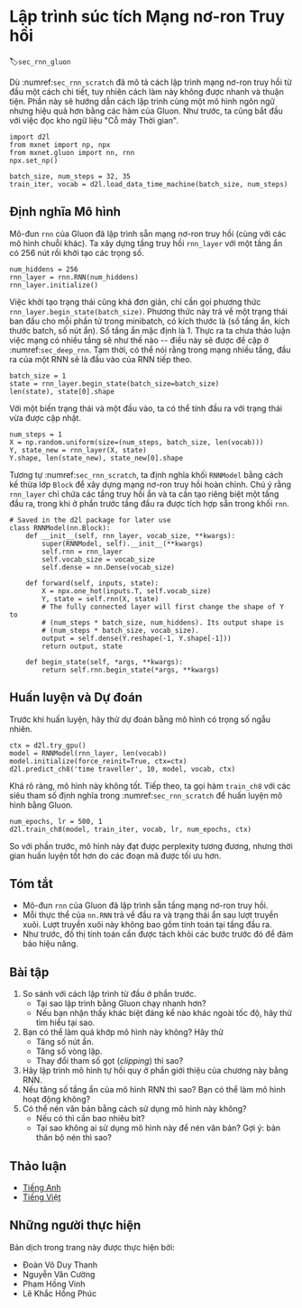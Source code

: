 <!-- ===================== Bắt đầu dịch Phần 1 ==================== -->
<!-- ========================================= REVISE BẮT ĐẦU =================================== -->

<!--
# Concise Implementation of Recurrent Neural Networks
-->

# Lập trình súc tích Mạng nơ-ron Truy hồi
:label:`sec_rnn_gluon`

<!--
While :numref:`sec_rnn_scratch` was instructive to see how recurrent neural networks (RNNs) are implemented, this is not convenient or fast.
This section will show how to implement the same language model more efficiently using functions provided by Gluon.
We begin as before by reading the "Time Machine" corpus.
-->

Dù :numref:`sec_rnn_scratch` đã mô tả cách lập trình mạng nơ-ron truy hồi từ đầu một cách chi tiết, tuy nhiên cách làm này không được nhanh và thuận tiện.
Phần này sẽ hướng dẫn cách lập trình cùng một mô hình ngôn ngữ nhưng hiệu quả hơn bằng các hàm của Gluon.
Như trước, ta cũng bắt đầu với việc đọc kho ngữ liệu "Cỗ máy Thời gian".

```{.python .input  n=1}
import d2l
from mxnet import np, npx
from mxnet.gluon import nn, rnn
npx.set_np()

batch_size, num_steps = 32, 35
train_iter, vocab = d2l.load_data_time_machine(batch_size, num_steps)
```

<!--
## Defining the Model
-->

## Định nghĩa Mô hình

<!--
Gluon's `rnn` module provides a recurrent neural network implementation (beyond many other sequence models).
We construct the recurrent neural network layer `rnn_layer` with a single hidden layer and 256 hidden units, and initialize the weights.
-->

Mô-đun `rnn` của Gluon đã lập trình sẵn mạng nơ-ron truy hồi (cùng với các mô hình chuỗi khác).
Ta xây dựng tầng truy hồi `rnn_layer` với một tầng ẩn có 256 nút rồi khởi tạo các trọng số.


```{.python .input  n=26}
num_hiddens = 256
rnn_layer = rnn.RNN(num_hiddens)
rnn_layer.initialize()
```

<!--
Initializing the state is straightforward. We invoke the member function `rnn_layer.begin_state(batch_size)`.
This returns an initial state for each element in the minibatch.
That is, it returns an object of size (hidden layers, batch size, number of hidden units).
The number of hidden layers defaults to be 1.
In fact, we have not even discussed yet what it means to have multiple layers---this will happen in :numref:`sec_deep_rnn`.
For now, suffice it to say that multiple layers simply amount to the output of one RNN being used as the input for the next RNN.
-->

Việc khởi tạo trạng thái cũng khá đơn giản, chỉ cần gọi phương thức `rnn_layer.begin_state(batch_size)`.
Phương thức này trả về một trạng thái ban đầu cho mỗi phần tử trong minibatch, có kích thước là (số tầng ẩn, kích thước batch, số nút ẩn).
Số tầng ẩn mặc định là 1.
Thực ra ta chưa thảo luận việc mạng có nhiều tầng sẽ như thế nào -- điều này sẽ được đề cập ở :numref:`sec_deep_rnn`.
Tạm thời, có thể nói rằng trong mạng nhiều tầng, đầu ra của một RNN sẽ là đầu vào của RNN tiếp theo.

```{.python .input  n=37}
batch_size = 1
state = rnn_layer.begin_state(batch_size=batch_size)
len(state), state[0].shape
```

<!--
With a state variable and an input, we can compute the output with the updated state.
-->

Với một biến trạng thái và một đầu vào, ta có thể tính đầu ra với trạng thái vừa được cập nhật.


```{.python .input  n=38}
num_steps = 1
X = np.random.uniform(size=(num_steps, batch_size, len(vocab)))
Y, state_new = rnn_layer(X, state)
Y.shape, len(state_new), state_new[0].shape
```

<!-- ===================== Kết thúc dịch Phần 1 ===================== -->

<!-- ===================== Bắt đầu dịch Phần 2 ===================== -->

<!--
Similar to :numref:`sec_rnn_scratch`, we define an `RNNModel` block by subclassing the `Block` class for a complete recurrent neural network.
Note that `rnn_layer` only contains the hidden recurrent layers, we need to create a separate output layer.
While in the previous section, we have the output layer within the `rnn` block.
-->

Tương tự :numref:`sec_rnn_scratch`, ta định nghĩa khối `RNNModel` bằng cách kế thừa lớp `Block` để xây dựng mạng nơ-ron truy hồi hoàn chỉnh.
Chú ý rằng `rnn_layer` chỉ chứa các tầng truy hồi ẩn và ta cần tạo riêng biệt một tầng đầu ra, trong khi ở phần trước tầng đầu ra được tích hợp sẵn trong khối `rnn`.

```{.python .input  n=39}
# Saved in the d2l package for later use
class RNNModel(nn.Block):
    def __init__(self, rnn_layer, vocab_size, **kwargs):
        super(RNNModel, self).__init__(**kwargs)
        self.rnn = rnn_layer
        self.vocab_size = vocab_size
        self.dense = nn.Dense(vocab_size)

    def forward(self, inputs, state):
        X = npx.one_hot(inputs.T, self.vocab_size)
        Y, state = self.rnn(X, state)
        # The fully connected layer will first change the shape of Y to
        # (num_steps * batch_size, num_hiddens). Its output shape is
        # (num_steps * batch_size, vocab_size).
        output = self.dense(Y.reshape(-1, Y.shape[-1]))
        return output, state

    def begin_state(self, *args, **kwargs):
        return self.rnn.begin_state(*args, **kwargs)
```

<!--
## Training and Predicting
-->

## Huấn luyện và Dự đoán

<!--
Before training the model, let us make a prediction with the a model that has random weights.
-->

Trước khi huấn luyện, hãy thử dự đoán bằng mô hình có trọng số ngẫu nhiên.

```{.python .input  n=42}
ctx = d2l.try_gpu()
model = RNNModel(rnn_layer, len(vocab))
model.initialize(force_reinit=True, ctx=ctx)
d2l.predict_ch8('time traveller', 10, model, vocab, ctx)
```

<!--
As is quite obvious, this model does not work at all. Next, we call `train_ch8` with the same hyper-parameters defined in :numref:`sec_rnn_scratch` and train our model with Gluon.
-->

Khá rõ ràng, mô hình này không tốt. Tiếp theo, ta gọi hàm `train_ch8` với các siêu tham số định nghĩa trong :numref:`sec_rnn_scratch` để huấn luyện mô hình bằng Gluon.

```{.python .input  n=19}
num_epochs, lr = 500, 1
d2l.train_ch8(model, train_iter, vocab, lr, num_epochs, ctx)
```

<!--
Compared with the last section, this model achieves comparable perplexity, albeit within a shorter period of time, due to the code being more optimized.
-->

So với phần trước, mô hình này đạt được perplexity tương đương, nhưng thời gian huấn luyện tốt hơn do các đoạn mã được tối ưu hơn.

<!--
## Summary
-->

## Tóm tắt

<!--
* Gluon's `rnn` module provides an implementation at the recurrent neural network layer.
* Gluon's `nn.RNN` instance returns the output and hidden state after forward computation. This forward computation does not involve output layer computation.
* As before, the computational graph needs to be detached from previous steps for reasons of efficiency.
-->

* Mô-đun `rnn` của Gluon đã lập trình sẵn tầng mạng nơ-ron truy hồi.
* Mỗi thực thể của `nn.RNN` trả về đầu ra và trạng thái ẩn sau lượt truyền xuôi. Lượt truyền xuôi này không bao gồm tính toán tại tầng đầu ra.
* Như trước, đồ thị tính toán cần được tách khỏi các bước trước đó để đảm bảo hiệu năng.

<!--
## Exercises
-->

## Bài tập

<!--
1. Compare the implementation with the previous section.
    * Why does Gluon's implementation run faster?
    * If you observe a significant difference beyond speed, try to find the reason.
2. Can you make the model overfit?
    * Increase the number of hidden units.
    * Increase the number of iterations.
    * What happens if you adjust the clipping parameter?
3. Implement the autoregressive model of the introduction to the current chapter using an RNN.
4. What happens if you increase the number of hidden layers in the RNN model? Can you make the model work?
5. How well can you compress the text using this model?
    * How many bits do you need?
    * Why does not everyone use this model for text compression? Hint: what about the compressor itself?
-->

1. So sánh với cách lập trình từ đầu ở phần trước.
    * Tại sao lập trình bằng Gluon chạy nhanh hơn?
    * Nếu bạn nhận thấy khác biệt đáng kể nào khác ngoài tốc độ, hãy thử tìm hiểu tại sao.
2. Bạn có thể làm quá khớp mô hình này không? Hãy thử
    * Tăng số nút ẩn.
    * Tăng số vòng lặp.
    * Thay đổi tham số gọt (*clipping*) thì sao?
3. Hãy lập trình mô hình tự hồi quy ở phần giới thiệu của chương này bằng RNN.
4. Nếu tăng số tầng ẩn của mô hình RNN thì sao? Bạn có thể làm mô hình hoạt động không?
5. Có thể nén văn bản bằng cách sử dụng mô hình này không?
    * Nếu có thì cần bao nhiêu bit?
    * Tại sao không ai sử dụng mô hình này để nén văn bản? Gợi ý: bản thân bộ nén thì sao?


<!-- ===================== Kết thúc dịch Phần 2 ===================== -->
<!-- ========================================= REVISE KẾT THÚC =================================== -->

## Thảo luận
* [Tiếng Anh](https://discuss.mxnet.io/t/2365)
* [Tiếng Việt](https://forum.machinelearningcoban.com/c/d2l)

## Những người thực hiện
Bản dịch trong trang này được thực hiện bởi:

* Đoàn Võ Duy Thanh
* Nguyễn Văn Cường
* Phạm Hồng Vinh
* Lê Khắc Hồng Phúc
